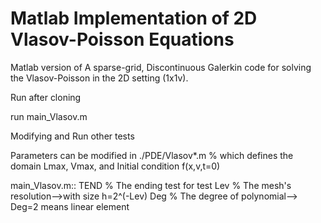 # Matlab Implementation of 2D Vlasov-Poisson Equations

Matlab version of 
A sparse-grid, Discontinuous Galerkin code for solving the Vlasov-Poisson 
in the 2D setting (1x1v).

Run
after cloning

run main_Vlasov.m

Modifying and Run other tests

Parameters can be modified in
./PDE/Vlasov*.m
% which defines the domain Lmax, Vmax, and Initial condition f(x,v,t=0)

main_Vlasov.m::
 TEND % The ending test for test
 Lev  % The mesh's resolution-->with size h=2^(-Lev)
 Deg  % The degree of polynomial--> Deg=2 means linear element